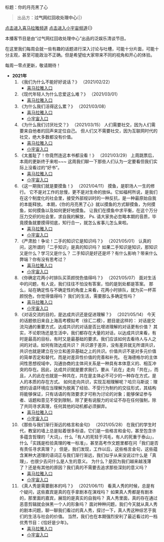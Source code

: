 标题：你的月亮黑了心

>	出品方：**过气网红回收处理中心**{|}

[点击进入喜马拉雅频道](https://www.ximalaya.com/yule/46899127/)
[点击进入小宇宙频道](https://www.xiaoyuzhoufm.com/podcast/6034cf819d8676983dcf81ef){|}

本播客节目是由“过气网红回收处理中心”出品的泛娱乐清谈节目。

在这里我们每周会就一些有趣的话题进行深入讨论与吐槽，可能十分片面，可能十分主观，甚至可能政治不正确。但是希望给大家带来不同的视角和开心的体验。

每周一零点更新，敬请期待！

-	**2021年**
	1.	《我们为什么不能好好说话？》 （2021/02/22）
		-	[喜马拉雅入口](https://www.ximalaya.com/yule/46899127/388141549)
	2.	《现代年轻人为什么恋爱这么难？》 （2021/03/01）
		-	[喜马拉雅入口](https://www.ximalaya.com/yule/46899127/390464943)
	3.	《为什么我们活得这么累？》 （2021/03/08）
		-	[喜马拉雅入口](https://www.ximalaya.com/yule/46899127/392733660)
		-	[小宇宙入口](https://www.xiaoyuzhoufm.com/episode/6044f85d55a0d3f4b8f96616)
	4.	《为什么我们讨厌社交？》 （2021/03/15）
		人们需要社交，因为人们需要来自他者的回声来定位自己。
		但人们又不需要社交，因为互联网时代的社交，绝大多数都没有价值。
		-	[喜马拉雅入口](https://www.ximalaya.com/yule/46899127/395076398)
		-	[小宇宙入口](https://www.xiaoyuzhoufm.com/episode/604e35a6cb4847efd22801c2)
	5.	《太羞耻了！你竟然连这本书都没看！》 （2021/03/29）
		上周跳票后，本周的更新终于来啦~~~
		这周我们聊一下那些人们认为一定要看但我们实际上没看过的“好书”。
		-	[喜马拉雅入口](https://www.ximalaya.com/yule/46899127/399889165)
		-	[小宇宙入口](https://www.xiaoyuzhoufm.com/episode/60607077f3bbab83b588d434)
	6.	《这一期我们就是要摸鱼！》 （2021/04/11）
		摸鱼，是职场人一生的修行。
		它不是对工作的怠慢，更不是对生命的放纵。它如福柯所说，是我们在这个制度化的社会里，接受外部规训时的一种反抗，是一种最原始自我的本能释放。
		本期，《你的月亮黑了心》就以摸鱼的方式聊摸鱼，为何摸鱼，如何摸鱼以及如何更好地摸鱼。
		让我们在摸鱼中求平衡，在这个万分压力交织的社会里，求自我的解放，
		Ps. 请大家务必忽略本期的音质，毕竟摸鱼就要摸得彻底，知行合一，就怎么省事儿怎么来啦。
		-	[喜马拉雅入口](https://www.ximalaya.com/yule/46899127/404582041)
		-	[小宇宙入口](https://www.xiaoyuzhoufm.com/episode/6072f049b3b59ee30e7c1469)
	7.	《严肃脸！争论！二手的知识它是知识吗？》 （2021/05/01）
		认真的问，这所谓的「二手知识」是真的知识吗？
		如果二手知识是知识，那知识又是什么？学习又是什么？
		二手知识是好还是坏？有什么影响？带来什么弊端？你有没有思考过？
		-	[喜马拉雅入口](https://www.ximalaya.com/yule/46899127/411020462)
		-	[小宇宙入口](https://www.xiaoyuzhoufm.com/episode/608c4b1152b0be3dfe6cd3ed)
	8.	《你确定花两小时排队买茶颜悦色值得吗？》 （2021/05/07）
		面对生活中的问题，有人说，我们往往不怕没有答案，怕的是到处都是答案。
		那么，站在确定性与不确定性的角度上来看，花两小时排队，就为买一杯茶颜悦色，你觉得值得吗？
		我们的生活，需要那么多确定性吗？
		-	[喜马拉雅入口](https://www.ximalaya.com/yule/46899127/413042415)
		-	[小宇宙入口](https://www.xiaoyuzhoufm.com/episode/60956fbaab52df57f9d06a9f)
	9.	《对话交流的目的，是达成共识还是促进理解？》 （2021/05/14）
		今天的话题依旧来自上海高考模拟考（徐汇二模），题目是这样的：
		对话是交流沟通的重要方式，达成共识的对话是否比增进理解的对话更有价值？
		其实，不论职场还是生活中，我们都存在大量的对话，以达成共识来看，有时是最高的目标，有时又是最基础的要求。我们应该如何去看待人与人之间的对话，如何有效达成共识？
		共识源于差异，没有差异就无所谓共识，共识也就是建立在分立和差异基础之上的共识。价值共识不是对多元价值的简单否定和替代，而是对差异性价值的完善和补充。
		在海德格尔的主体间性思想视域中，沟通协商的主体间关系是一种具有本体意义的、相互冲突的存在。因此，达成共识就是要求我们，要从「此在」走向「共在」，而且，人的此在也就是一种共在，共在是主体必不可少的一种存在方式，是人的本质的存在方式。
		如何走向共识，实现互相理解呢？哈贝马斯说：理想的话语环境应当理解为脱离了经验、不受行为制约的交往形式，其结构将能够保证，只有话语的有效要求才可称为讨论的对象；能够保证参与者、话题和意见不受到限制，除了更有说服力的论证不存在任何强制，除了共同寻求真理，任何其他的动机都必须摒弃。
		-	[喜马拉雅入口](https://www.ximalaya.com/yule/46899127/415247062)
		-	[小宇宙入口](https://www.xiaoyuzhoufm.com/episode/609ea646530b2e534b381f78)
	10.	《那些与我们渐行渐远的格言和金句》 （2021/05/28）
		在我们的学生时代，教室的墙上总是贴着很多标语，它们是一些格言和金句，甚至包含许多蕴含哲理的「大词」，什么「有人的死轻于鸿毛，有人的死重于泰山」，什么「实践是检验真理的唯一标准」，甚至高考作文题里都在问「我们是否有责任寻求真理？」
		但是，我们发现，工作以后，这些格言金句，这些蕴含某种大道理的语词正与我们渐行渐远，我们似乎从来没说过什么是「真理」，也很少去问什么是人生的意义。
		为什么？是因为我们越来越浅薄了？还是有其他的原因？我们真的不需要去追求那些深刻的意义吗？
		-	[喜马拉雅入口](https://www.ximalaya.com/yule/46899127/419616833)
		-	[小宇宙入口](https://www.xiaoyuzhoufm.com/episode/60b114c2a6d8a36b0621fe9e)
	11.	《真人秀是需要剧本的吗？》 （2021/06/11）
		看真人秀的时候，总是有个疑问，这些嘉宾是真的在手拿剧本在演戏吗？
		如果真人秀都是有剧本的，那里面的嘉宾，展现的是真实的自我吗？
		真人秀里面，真的存在通过恶意剪辑就会抹黑一个人的形象吗？
		面对种种问题，我们今天就从真人秀的剧本问题，聊一聊我们看过的真人秀，探讨一下，真人秀这种综艺于我们的生活与社会的价值。
		当然，我们也在本期强烈安利了最近看过的一档优秀节目：《恰好是少年》。
		-	[喜马拉雅入口](https://www.ximalaya.com/yule/46899127/423883482)
		-	[小宇宙入口](https://www.xiaoyuzhoufm.com/episode/60c3875e0131bcd1acdfcd73)